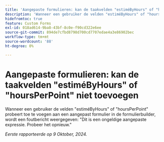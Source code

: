 ```yaml
---
title: 'Aangepaste formulieren: kan de taakvelden "estiméByHours" of "hoursPerPoint" niet toevoegen'
description: 'Wanneer een gebruiker de velden "estiméByHours" of "hoursPerPoint" probeert toe te voegen aan een aangepast formulier in de formulierbuilder, wordt een foutbericht weergegeven: "Dit is een ongeldige aangepaste expressie. Probeer het opnieuw."'
hidefromtoc: true
feature: Custom Forms
exl-id: 018ad614-9ba8-43bf-8c0e-f90cd322e6ee
source-git-commit: 894de7cfbd8798d700cd7707edae4a3e86902bec
workflow-type: tm+mt
source-wordcount: '88'
ht-degree: 0%

---
```


# Aangepaste formulieren: kan de taakvelden &quot;estiméByHours&quot; of &quot;hoursPerPoint&quot; niet toevoegen

Wanneer een gebruiker de velden &quot;estiméByHours&quot; of &quot;hoursPerPoint&quot; probeert toe te voegen aan een aangepast formulier in de formulierbuilder, wordt een foutbericht weergegeven: &quot;Dit is een ongeldige aangepaste expressie. Probeer het opnieuw.&quot;

_Eerste rapporteerde op 9 Oktober, 2024._
